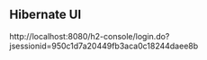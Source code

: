 
## Hibernate UI
http://localhost:8080/h2-console/login.do?jsessionid=950c1d7a20449fb3aca0c18244daee8b